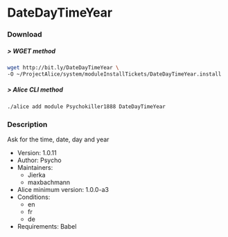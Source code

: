# DateDayTimeYear

### Download

##### > WGET method
```bash
wget http://bit.ly/DateDayTimeYear \
-O ~/ProjectAlice/system/moduleInstallTickets/DateDayTimeYear.install
```

##### > Alice CLI method
```bash
./alice add module Psychokiller1888 DateDayTimeYear
```

### Description
Ask for the time, date, day and year

- Version: 1.0.11
- Author: Psycho
- Maintainers:
  - Jierka
  - maxbachmann
- Alice minimum version: 1.0.0-a3
- Conditions:
  - en
  - fr
  - de
- Requirements: Babel
